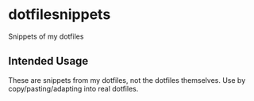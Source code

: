 # dotfilesnippets

Snippets of my dotfiles

## Intended Usage

These are snippets from my dotfiles, not the dotfiles themselves. Use by copy/pasting/adapting into real dotfiles.
